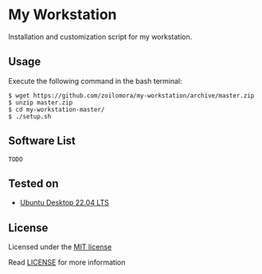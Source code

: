 # My Workstation
Installation and customization script for my workstation.

## Usage
Execute the following command in the bash terminal:

    $ wget https://github.com/zoilomora/my-workstation/archive/master.zip
    $ unzip master.zip
    $ cd my-workstation-master/
    $ ./setup.sh

## Software List

    TODO

## Tested on
- [Ubuntu Desktop 22.04 LTS](https://releases.ubuntu.com/22.04/ubuntu-22.04-desktop-amd64.iso)

## License
Licensed under the [MIT license](http://opensource.org/licenses/MIT)

Read [LICENSE](LICENSE) for more information
